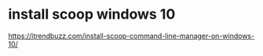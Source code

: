 # install scoop windows 10
https://itrendbuzz.com/install-scoop-command-line-manager-on-windows-10/
